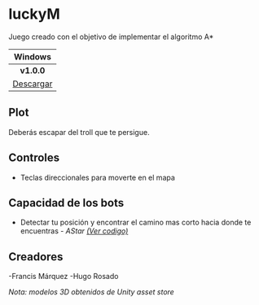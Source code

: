 # luckyM #

Juego creado con el objetivo de implementar el algoritmo A*

| Windows |
|:-------------:|
|  **v1.0.0** |
| [Descargar](https://github.com/Drewmsu/luckyM/releases/download/v1.0.0/luckyM.rar) |

## Plot
Deberás escapar del troll que te persigue.

## Controles

- Teclas direccionales para moverte en el mapa

## Capacidad de los bots

- Detectar tu posición y encontrar el camino mas corto hacia donde te encuentras - *AStar* [*(Ver codigo)*](https://github.com/Drewmsu/luckyM/blob/master/Assets/Scripts/Algorithms/AStar.cs)

## Creadores

-Francis Márquez
-Hugo Rosado


*Nota: modelos 3D obtenidos de Unity asset store*
